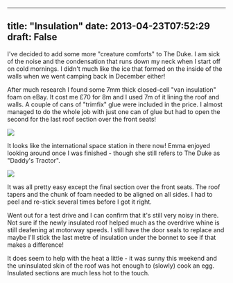 
---
title: "Insulation"
date: 2013-04-23T07:52:29
draft: False
---

I've decided to add some more "creature comforts" to The Duke. I am sick of the noise and the condensation that runs down my neck when I start off on cold mornings. I didn't much like the ice that formed on the inside of the walls when we went camping back in December either!

After much research I found some 7mm thick closed-cell "van insulation" foam on eBay.  It cost me £70 for 8m and I used 7m of it lining the roof and walls. A couple of cans of "trimfix" glue were included in the price.  I almost managed to do the whole job with just one can of glue but had to open the second for the last roof section over the front seats!

[<img src="http://logicalgenetics.com/wp-content/uploads/2013/04/20130421_180253.jpg"/>](http://logicalgenetics.com/wp-content/uploads/2013/04/20130421_180253.jpg)

It looks like the international space station in there now!  Emma enjoyed looking around once I was finished - though she still refers to The Duke as "Daddy's Tractor".

[<img src="http://logicalgenetics.com/wp-content/uploads/2013/04/20130421_180343.jpg"/>](http://logicalgenetics.com/wp-content/uploads/2013/04/20130421_180343.jpg)

It was all pretty easy except the final section over the front seats.  The roof tapers and the chunk of foam needed to be aligned on all sides.  I had to peel and re-stick several times before I got it right.

Went out for a test drive and I can confirm that it's still very noisy in there. Not sure if the newly insulated roof helped much as the overdrive whine is still deafening at motorway speeds.  I still have the door seals to replace and maybe I'll stick the last metre of insulation under the bonnet to see if that makes a difference!

It does seem to help with the heat a little - it was sunny this weekend and the uninsulated skin of the roof was hot enough to (slowly) cook an egg. Insulated sections are much less hot to the touch.